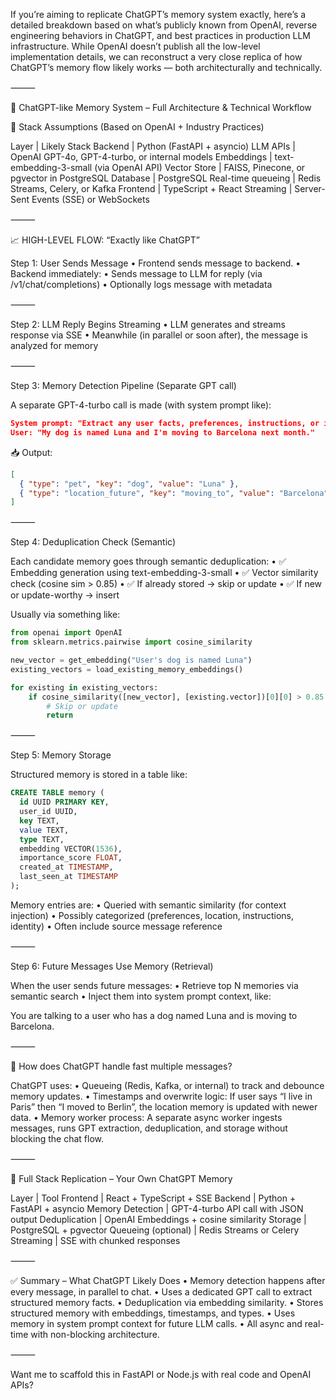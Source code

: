 If you’re aiming to replicate ChatGPT’s memory system exactly, here’s a detailed breakdown based on what’s publicly known from OpenAI, reverse engineering behaviors in ChatGPT, and best practices in production LLM infrastructure. While OpenAI doesn’t publish all the low-level implementation details, we can reconstruct a very close replica of how ChatGPT’s memory flow likely works — both architecturally and technically.

⸻

🧠 ChatGPT-like Memory System – Full Architecture & Technical Workflow

🔧 Stack Assumptions (Based on OpenAI + Industry Practices)

Layer	| Likely Stack
Backend	| Python (FastAPI + asyncio)
LLM APIs	| OpenAI GPT-4o, GPT-4-turbo, or internal models
Embeddings	| text-embedding-3-small (via OpenAI API)
Vector Store	| FAISS, Pinecone, or pgvector in PostgreSQL
Database	| PostgreSQL
Real-time queueing	| Redis Streams, Celery, or Kafka
Frontend	| TypeScript + React
Streaming	| Server-Sent Events (SSE) or WebSockets


⸻

📈 HIGH-LEVEL FLOW: “Exactly like ChatGPT”

Step 1: User Sends Message
  •	Frontend sends message to backend.
  •	Backend immediately:
  •	Sends message to LLM for reply (via /v1/chat/completions)
  •	Optionally logs message with metadata

⸻

Step 2: LLM Reply Begins Streaming
  •	LLM generates and streams response via SSE
  •	Meanwhile (in parallel or soon after), the message is analyzed for memory

⸻

Step 3: Memory Detection Pipeline (Separate GPT call)

A separate GPT-4-turbo call is made (with system prompt like):
```json
System prompt: "Extract any user facts, preferences, instructions, or identity-related information that may be useful to remember. Output in structured JSON."
User: "My dog is named Luna and I'm moving to Barcelona next month."
```

📥 Output:
```json
[
  { "type": "pet", "key": "dog", "value": "Luna" },
  { "type": "location_future", "key": "moving_to", "value": "Barcelona", "timestamp": "2025-06-13" }
]
```

⸻

Step 4: Deduplication Check (Semantic)

Each candidate memory goes through semantic deduplication:
  •	✅ Embedding generation using text-embedding-3-small
  •	✅ Vector similarity check (cosine sim > 0.85)
  •	✅ If already stored → skip or update
  •	✅ If new or update-worthy → insert

Usually via something like:

```python
from openai import OpenAI
from sklearn.metrics.pairwise import cosine_similarity

new_vector = get_embedding("User's dog is named Luna")
existing_vectors = load_existing_memory_embeddings()

for existing in existing_vectors:
    if cosine_similarity([new_vector], [existing.vector])[0][0] > 0.85:
        # Skip or update
        return
```

⸻

Step 5: Memory Storage

Structured memory is stored in a table like:

```sql
CREATE TABLE memory (
  id UUID PRIMARY KEY,
  user_id UUID,
  key TEXT,
  value TEXT,
  type TEXT,
  embedding VECTOR(1536),
  importance_score FLOAT,
  created_at TIMESTAMP,
  last_seen_at TIMESTAMP
);
```

Memory entries are:
  •	Queried with semantic similarity (for context injection)
  •	Possibly categorized (preferences, location, instructions, identity)
  •	Often include source message reference

⸻

Step 6: Future Messages Use Memory (Retrieval)

When the user sends future messages:
  •	Retrieve top N memories via semantic search
  •	Inject them into system prompt context, like:

You are talking to a user who has a dog named Luna and is moving to Barcelona.


⸻

🔄 How does ChatGPT handle fast multiple messages?

ChatGPT uses:
  •	Queueing (Redis, Kafka, or internal) to track and debounce memory updates.
  •	Timestamps and overwrite logic: If user says “I live in Paris” then “I moved to Berlin”, the location memory is updated with newer data.
  •	Memory worker process: A separate async worker ingests messages, runs GPT extraction, deduplication, and storage without blocking the chat flow.

⸻

🧱 Full Stack Replication – Your Own ChatGPT Memory

Layer	 | Tool
Frontend	| React + TypeScript + SSE
Backend	| Python + FastAPI + asyncio
Memory Detection	| GPT-4-turbo API call with JSON output
Deduplication	| OpenAI Embeddings + cosine similarity
Storage	| PostgreSQL + pgvector
Queueing (optional)	| Redis Streams or Celery
Streaming	| SSE with chunked responses


⸻

✅ Summary – What ChatGPT Likely Does
  •	Memory detection happens after every message, in parallel to chat.
  •	Uses a dedicated GPT call to extract structured memory facts.
  •	Deduplication via embedding similarity.
  •	Stores structured memory with embeddings, timestamps, and types.
  •	Uses memory in system prompt context for future LLM calls.
  •	All async and real-time with non-blocking architecture.

⸻

Want me to scaffold this in FastAPI or Node.js with real code and OpenAI APIs?

